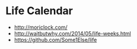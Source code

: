 # Life Calendar

* http://moriclock.com/
* http://waitbutwhy.com/2014/05/life-weeks.html
* https://github.com/Some1Else/life
